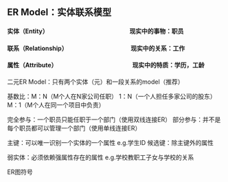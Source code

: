 ## ER Model：实体联系模型
#### 实体（Entity）　　　　　　　　　　　　　　现实中的事物：职员
#### 联系（Relationship）　　　　　　　　　　　现实中的关系：工作
#### 属性（Attribute）　　　　　　　　　　　　　现实中的特质：学历，工龄

二元ER Model：只有两个实体（元）和一段关系的model（推荐）

基数比：M：N（M个人在N家公司任职）      1：N（一个人担任多家公司的股东）     M：1（M个人在同一个项目中负责）

完全参与：一个职员只能任职于一个部门（使用双线连接ER）
部分参与：并不是每个职员都可以管理一个部门（使用单线连接ER）

主键：可以唯一识别一个实体的一个属性    e.g.学生ID
候选键：除主键外的属性

弱实体：必须依赖强属性存在的属性     e.g.学校教职工子女与学校的关系

ER图符号

